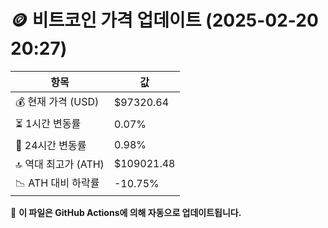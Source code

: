 # 🪙 비트코인 가격 업데이트 (2025-02-20 20:27)

| 항목                | 값 |
|--------------------|----------------|
| 💰 현재 가격 (USD) | $97320.64 |
| ⏳ 1시간 변동률    | 0.07% |
| 📆 24시간 변동률   | 0.98% |
| 🔝 역대 최고가 (ATH) | $109021.48 |
| 📉 ATH 대비 하락률 | -10.75% |

🔄 **이 파일은 GitHub Actions에 의해 자동으로 업데이트됩니다.**
